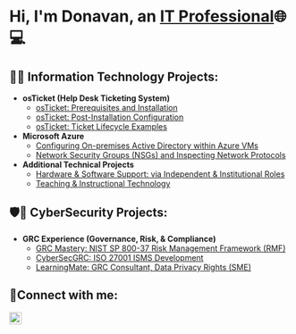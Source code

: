  <h1>Hi, I'm Donavan, an <a href="https://www.linkedin.com/in/donavan-mathews">IT Professional</a>🌐💻</h1>

<h2>👨‍💻 Information Technology Projects:</h2>

- <b>osTicket (Help Desk Ticketing System)</b>
  - [osTicket: Prerequisites and Installation](https://github.com/dmathewsITpro/osticket-prereqs)
  - [osTicket: Post-Installation Configuration](https://github.com/dmathewsITpro/post-install-config)
  - [osTicket: Ticket Lifecycle Examples](https://github.com/dmathewsITpro/ticket-lifecycle)
- <b>Microsoft Azure</b>
  - [Configuring On-premises Active Directory within Azure VMs](https://github.com/dmathewsITpro/configure-ad)
  - [Network Security Groups (NSGs) and Inspecting Network Protocols](https://github.com/dmathewsITpro/azure-network-protocols)
- <b>Additional Technical Projects</b>
  - [Hardware & Software Support: via Independent & Institutional Roles](https://github.com/dmathewsITpro/hardware-software-support)
  - [Teaching & Instructional Technology](https://github.com/dmathewsITpro/teaching-technology-instruction)

<h2>🛡️🔐 CyberSecurity Projects:</h2>

- <b>GRC Experience (Governance, Risk, & Compliance)</b>
  - [GRC Mastery: NIST SP 800-37 Risk Management Framework (RMF)](https://github.com/dmathewsITpro/GRCMastery-NIST-RMF)
  - [CyberSecGRC: ISO 27001 ISMS Development](https://github.com/dmathewsITpro/CyberSecGRC-ISO27001-ISMS)
  - [LearningMate: GRC Consultant, Data Privacy Rights (SME)](https://github.com/dmathewsITpro/LearningMate-Data-Privacy)

<h2>🤳Connect with me:</h2>


[<img align="left" alt="Josh | LinkedIn" width="22px" src="https://cdn.jsdelivr.net/npm/simple-icons@v3/icons/linkedin.svg" />][linkedin]


[twitter]: 
[instagram]: 
[linkedin]: https://www.linkedin.com/in/donavan-mathews
